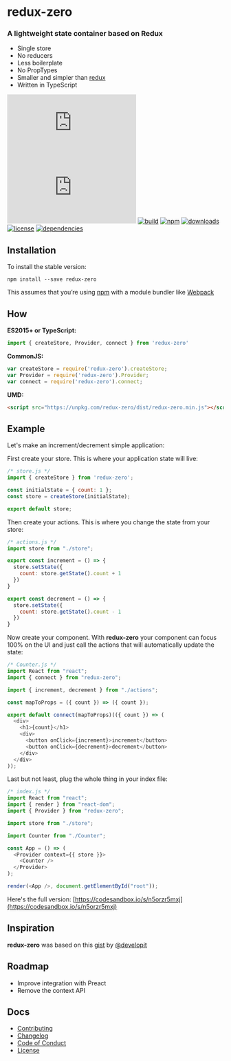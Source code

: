 # redux-zero

### A lightweight state container based on Redux

- Single store
- No reducers
- Less boilerplate
- No PropTypes
- Smaller and simpler than [redux](https://github.com/reactjs/redux)
- Written in TypeScript

![](http://img.badgesize.io/concretesolutions/redux-zero/master/dist/redux-zero.min.js?style=flat-square)
![](http://img.badgesize.io/concretesolutions/redux-zero/master/dist/redux-zero.min.js?compression=gzip&style=flat-square)
[![build](https://img.shields.io/travis/concretesolutions/redux-zero/master.svg?style=flat-square)](https://travis-ci.org/concretesolutions/redux-zero)
[![npm](https://img.shields.io/npm/v/redux-zero.svg?style=flat-square)](https://www.npmjs.com/package/redux-zero)
[![downloads](https://img.shields.io/npm/dm/redux-zero.svg?style=flat-square)](https://www.npmjs.com/package/redux-zero)
[![license](https://img.shields.io/github/license/mashape/apistatus.svg?style=flat-square)]()
[![dependencies](https://img.shields.io/david/expressjs/express.svg?style=flat-square)]()

## Installation

To install the stable version:

```
npm install --save redux-zero
```

This assumes that you’re using [npm](https://www.npmjs.com/) with a module bundler like [Webpack](http://webpack.github.io)

## How

**ES2015+ or TypeScript:**

```js
import { createStore, Provider, connect } from 'redux-zero'
```

**CommonJS:**

```js
var createStore = require('redux-zero').createStore;
var Provider = require('redux-zero').Provider;
var connect = require('redux-zero').connect;
```

**UMD:**

```html
<script src="https://unpkg.com/redux-zero/dist/redux-zero.min.js"></script>
```

## Example

Let's make an increment/decrement simple application:

First create your store. This is where your application state will live:

```js
/* store.js */
import { createStore } from 'redux-zero';

const initialState = { count: 1 };
const store = createStore(initialState);

export default store;
```

Then create your actions. This is where you change the state from your store:

```js
/* actions.js */
import store from "./store";

export const increment = () => {
  store.setState({
    count: store.getState().count + 1
  })
}

export const decrement = () => {
  store.setState({
    count: store.getState().count - 1
  })
}
```

Now create your component. With **redux-zero** your component can focus 100% on the UI and just call the actions that will automatically update the state:

```js
/* Counter.js */
import React from "react";
import { connect } from "redux-zero";

import { increment, decrement } from "./actions";

const mapToProps = ({ count }) => ({ count });

export default connect(mapToProps)(({ count }) => (
  <div>
    <h1>{count}</h1>
    <div>
      <button onClick={increment}>increment</button>
      <button onClick={decrement}>decrement</button>
    </div>
  </div>
));
```

Last but not least, plug the whole thing in your index file:

```js
/* index.js */
import React from "react";
import { render } from "react-dom";
import { Provider } from "redux-zero";

import store from "./store";

import Counter from "./Counter";

const App = () => (
  <Provider context={{ store }}>
    <Counter />
  </Provider>
);

render(<App />, document.getElementById("root"));
```

Here's the full version: [https://codesandbox.io/s/n5orzr5mxj](https://codesandbox.io/s/n5orzr5mxj)

## Inspiration
**redux-zero** was based on this [gist](https://gist.github.com/developit/55c48d294abab13a146eac236bae3219) by [@developit](https://github.com/developit)

## Roadmap
- Improve integration with Preact
- Remove the context API

## Docs

* [Contributing](https://github.com/concretesolutions/redux-zero/blob/master/CONTRIBUTING.md)
* [Changelog](https://github.com/concretesolutions/redux-zero/blob/master/CHANGELOG.md)
* [Code of Conduct](https://github.com/concretesolutions/redux-zero/blob/master/CODE_OF_CONDUCT.md)
* [License](https://github.com/concretesolutions/redux-zero/blob/master/LICENSE.md)

